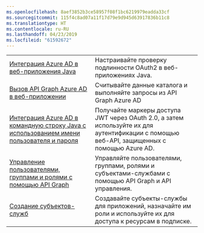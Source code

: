 ```yaml
---
ms.openlocfilehash: 8aef3852b3ce58957f08f1bc6219979eadda33cf
ms.sourcegitcommit: 115f4c8ad07a11f17d79e9d945d63917836b11c8
ms.translationtype: HT
ms.contentlocale: ru-RU
ms.lasthandoff: 04/23/2019
ms.locfileid: "61592672"
---
```

|  |  |
|---------|---------|
| [Интеграция Azure AD в веб-приложения Java][1] | Настраивайте проверку подлинности OAuth2 в веб-приложениях Java.
| [Вызов API Graph Azure AD в веб-приложении][2] | Считывайте данные каталога и выполняйте запросы из API Graph Azure AD |
| [Интеграция Azure AD в командную строку Java с использованием имени пользователя и пароля][3] | Получайте маркеры доступа JWT через OAuth 2.0, а затем используйте их для аутентификации с помощью веб-API, защищенных с помощью Azure AD. |
| [Управление пользователями, группами и ролями с помощью API Graph][4] | Управляйте пользователями, группами, ролями и субъектами-службами с помощью API Graph и API управления. 
| [Создание субъектов-служб][5] | Создавайте субъекты-службы для приложений, назначайте им роли и используйте их для доступа к ресурсам в подписке. | 

[1]: https://azure.microsoft.com/resources/samples/active-directory-java-webapp-openidconnect/
[2]: https://azure.microsoft.com/resources/samples/active-directory-java-graphapi-web/
[3]: https://azure.microsoft.com/resources/samples/active-directory-java-native-headless/
[4]: https://azure.microsoft.com/resources/samples/aad-java-browse-graph-and-manage-roles/
[5]: https://azure.microsoft.com/resources/samples/aad-java-manage-service-principals/